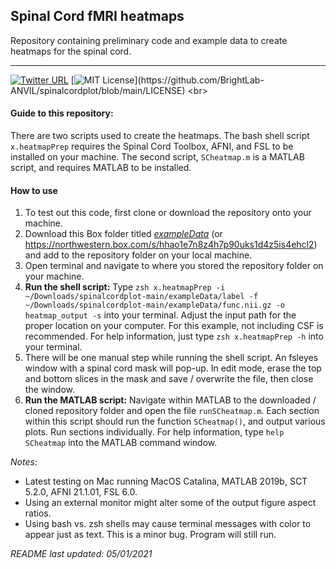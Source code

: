 ## Spinal Cord fMRI heatmaps
Repository containing preliminary code and example data to create heatmaps for the spinal cord.

---

[![Twitter URL](https://img.shields.io/twitter/follow/KJHemm?style=social)](https://twitter.com/KJHemm)
[![MIT License](https://img.shields.io/apm/l/atomic-design-ui.svg?)](https://github.com/BrightLab-ANVIL/spinalcordplot/blob/main/LICENSE)
<br>

#### Guide to this repository:
There are two scripts used to create the heatmaps. The bash shell script `x.heatmapPrep` requires the Spinal Cord Toolbox, AFNI, and FSL to be installed on your machine. The second script, `SCheatmap.m` is a MATLAB script, and requires MATLAB to be installed.

#### How to use
1. To test out this code, first clone or download the repository onto your machine.
2. Download this Box folder titled [*exampleData*](https://northwestern.box.com/s/hhao1e7n8z4h7p90uks1d4z5is4ehcl2) (or https://northwestern.box.com/s/hhao1e7n8z4h7p90uks1d4z5is4ehcl2) and add to the repository folder on your local machine.
3. Open terminal and navigate to where you stored the repository folder on your machine.
4. **Run the shell script:** Type `zsh x.heatmapPrep -i ~/Downloads/spinalcordplot-main/exampleData/label -f ~/Downloads/spinalcordplot-main/exampleData/func.nii.gz -o heatmap_output -s` into your terminal. Adjust the input path for the proper location on your computer. For this example, not including CSF is recommended. For help information, just type `zsh x.heatmapPrep -h` into your terminal.
5. There will be one manual step while running the shell script. An fsleyes window with a spinal cord mask will pop-up. In edit mode, erase the top and bottom slices in the mask and save / overwrite the file, then close the window.
6. **Run the MATLAB script:** Navigate within MATLAB to the downloaded / cloned repository folder and open the file `runSCheatmap.m`. Each section within this script should run the function `SCheatmap()`, and output various plots. Run sections individually. For help information, type `help SCheatmap` into the MATLAB command window.


*Notes*:
- Latest testing on Mac running MacOS Catalina, MATLAB 2019b, SCT 5.2.0, AFNI 21.1.01, FSL 6.0.
- Using an external monitor might alter some of the output figure aspect ratios.
- Using bash vs. zsh shells may cause terminal messages with color to appear just as text. This is a minor bug. Program will still run.

*README last updated: 05/01/2021*
